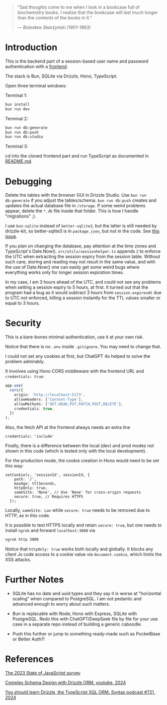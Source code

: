 > "Sad thoughts come to me when I look in a bookcase full of biochemistry books. I realize that the bookcase will last much longer than the contents of the books in it." 
>
> — *Bolesław Skarżyński (1901-1963)*

# Introduction

This is the backend part of a session-based user name and password authentication with a [frontend](https://github.com/aabbtree77/auth-starter-frontend).

The stack is Bun, SQLite via Drizzle, Hono, TypeScript. 

Open three terminal windows:

Terminal 1:

```sh
bun install
bun run dev
```

Terminal 2:

```sh
bun run db:generate
bun run db:push
bun run db:studio
```

Terminal 3:

cd into the cloned frontend part and run TypeScript as documented in [README.md](https://github.com/aabbtree77/auth-starter-frontend).

# Debugging

Delete the tables with the browser GUI in Drizzle Studio. Use `bun run db:generate` if you adjust the tables/schema. `bun run db:push` creates and updates the actual database file in `/storage`. If some weird problems appear, delete the `*.db` file inside that folder. This is how I handle "migrations" ;). 

I use `bun:sqlite` instead of `better-sqlite3`, but the latter is still needed by drizzle-kit, so better-sqlite3 is in `package.json`, but not in the code. See [this issue](https://github.com/drizzle-team/drizzle-orm/issues/1520).

If you plan on changing the database, pay attention at the time zones and TypeScript's Date.Now(). `src/utils/sessionhelper.ts` appends `Z` to enforce the UTC when extracting the session expiry from the session table. Without such care, storing and reading may not result in the same value, and with the use of Date.Now() one can easily get some weird bugs where everything works only for longer session expiration times. 

In my case, I am 3 hours ahead of the UTC, and could not see any problems when setting a session expiry to 5 hours, at first. It turned out that the program had a bug as it would subtract 3 hours from `session.expiresAt` due to UTC not enforced, killing a session instantly for the TTL values smaller or equal to 3 hours.

# Security

This is a bare-bones minimal authentication, use it at your own risk. 

Notice that there is no `.env` inside `.gitignore`. You may need to change that.

I could not set any cookies at first, but ChatGPT 4o helped to solve the problem admirably.

It involves using Hono CORS middleware with the frontend URL and `credentials: true`:

```ts
app.use(
  cors({
    origin: 'http://localhost:5173',
    allowHeaders: ['Content-Type'],
    allowMethods: ['GET,HEAD,PUT,PATCH,POST,DELETE'],
    credentials: true,
  })
);
```

Also, the fetch API at the frontend always needs an extra line

```
credentials: 'include'
```

Finally, there is a difference between the local (dev) and prod modes not shown in this code (which is tested only with the local development).

For the production mode, the cookie creation in Hono would need to be set this way:

```
setCookie(c, 'sessionId', sessionId, {
    path: '/',
    maxAge: ttlSeconds,
    httpOnly: true,
    sameSite: 'None', // Use 'None' for cross-origin requests
    secure: true, // Requires HTTPS
  });
```

Locally, `sameSite: Lax` while `secure: true` needs to be removed due to HTTP, as in this code. 

It is possible to test HTTPS locally and retain `secure: true`, but one needs to install `ngrok` and forward `localhost:3000` via

```sh
ngrok http 3000
```

Notice that `httpOnly: true` works both locally and globally. It blocks any client Js code access to a cookie value via `document.cookie`, which limits the XSS attacks.

# Further Notes

- SQLite has no date and uuid types and they say it is worse at "horizontal scaling" when compared to PostgreSQL. I am not pedantic and advanced enough to worry about such matters.

- Bun is replacable with Node, Hono with Express, SQLite with PostgreSQL. Redo this with ChatGPT/DeepSeek file by file for your use case in a separate repo instead of building a generic caboodle.

- Push this further or jump to something ready-made such as PocketBase or Better Auth?!

# References

[The 2023 State of JavaScript survey](https://2023.stateofjs.com/en-US/usage/)

[Complex Schema Design with Drizzle ORM. youtube, 2024](https://www.youtube.com/watch?v=vLze97zZKsU&t=2305s)

[You should learn Drizzle, the TypeScript SQL ORM. Syntax podcast #721, 2024](https://syntax.fm/show/721/you-should-learn-drizzle-the-typescript-sql-orm)
